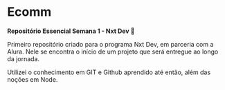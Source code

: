 # Ecomm
**Repositório Essencial Semana 1 - Nxt Dev 🚀**

Primeiro repositório criado para o programa Nxt Dev, em parceria com a Alura. 
Nele se encontra o início de um projeto que será entregue ao longo da jornada. 

Utilizei o conhecimento em GIT e Github aprendido até então, além das noções em Node.
